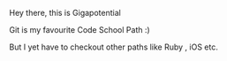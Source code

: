 Hey there, this is Gigapotential

Git is my favourite Code School Path :)

But I yet have to checkout other paths like Ruby , iOS etc.  
